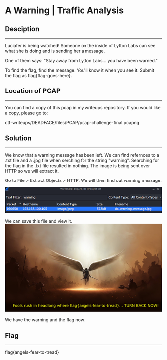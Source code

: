 # A Warning | Traffic Analysis

## Desciption
- - -
Luciafer is being watched! Someone on the inside of Lytton Labs can see what she is doing and is sending her a message.

One of them says: "Stay away from Lytton Labs... you have been warned."

To find the flag, find the message. You'll know it when you see it. Submit the flag as flag{flag-goes-here}.

## Location of PCAP
- - -
You can find a copy of this pcap in my writeups repository. If you would like a copy, please go to:

ctf-writeups/DEADFACE/files/PCAP/pcap-challenge-final.pcapng


## Solution
- - -
We know that a warning message has been left. We can find refernces to a .txt file and a .jpg file when serching for the string "warning". Searching for the flag in the .txt file resulted in nothing. The image is being sent over HTTP so we will extract it.

Go to File > Extract Objects > HTTP. We will then find out warning message.

<img src="../images/warning-image.png">

We can save this file and view it.
<img src="../images/da-warning-message.jpg">

We have the warning and the flag now.

## Flag
- - -
flag{angels-fear-to-tread}
